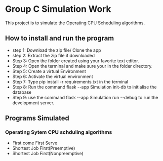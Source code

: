 # Group C Simulation Work
This project is to simulate the Operating CPU Scheduling algorithms.

## How to install and run the program
* step 1: Download the zip file/ Clone the app
* step 2: Extract the zip file if downloaded
* Step 3: Open the folder created using your favorite text editor.
* Step 4: Open the terminal and make sure your in the folder directory.
* Step 5: Create a virtual Environment
* Step 6: Activate the virtual environment
* Step 7: Type pip install -r requirements.txt in the terminal
* Step 8: Run the command flask --app Simulation init-db to initialise the database
* Step 9: use the command flask --app Simulation run --debug  to run the development server.

## Programs Simulated
### Operating Sytem CPU schduling algorithms
 * First come First Serve
 * Shortest Job First(Preemptive)
 * Shortest Job First(Nonpreemptive)
